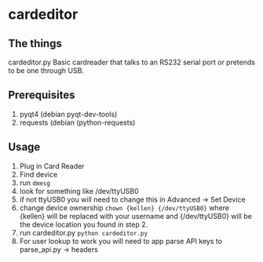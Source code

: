 cardeditor
==========

The things
----------

cardeditor.py
  Basic cardreader that talks to an RS232 serial port or pretends to be 
  one through USB.


Prerequisites
-------------

1. pyqt4 (debian pyqt-dev-tools)
2. requests (debian (python-requests)


Usage
-----

1. Plug in Card Reader
2. Find device
  1. run `dmesg`
  2. look for something like /dev/ttyUSB0
  3. if not ttyUSB0 you will need to change this in Advanced -> Set Device
3. change device ownership `chown {kellen} {/dev/ttyUSB0}` where {kellen} will be replaced with your username and {/dev/ttyUSB0} will be the device location you found in step 2.
4. run cardeditor.py `python cardeditor.py`
5. For user lookup to work you will need to app parse API keys to parse_api.py -> headers
